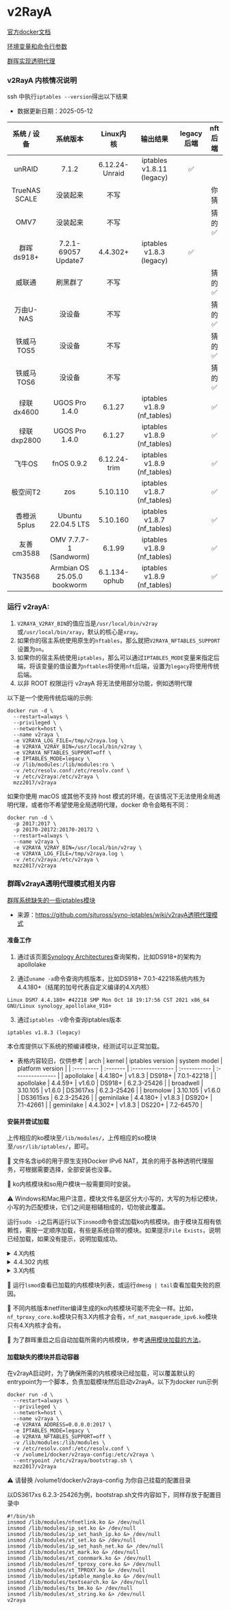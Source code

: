 # v2RayA
[官方docker文档](https://v2raya.org/docs/prologue/installation/docker/)

[环境变量和命令行参数](https://v2raya.org/docs/manual/variable-argument)

[群晖实现透明代理](https://v2raya.org/docs/advanced-application/synology-transparent-proxy)

### v2RayA 内核情况说明
ssh 中执行```iptables --version```得出以下结果
- 数据更新日期：2025-05-12

| 系统 / 设备 | 系统版本 | Linux内核 |  输出结果 | legacy 后端 | nft 后端 | 
| :----: | :----: | :----: | :----: | :----: | :----: |
| unRAID | 7.1.2 | 6.12.24-Unraid | iptables v1.8.11 (legacy) | ✅ |  | 
| TrueNAS SCALE | 没装起来  | 不写  |   |   | 你猜 | 
| OMV7 | 没装起来  | 不写  |  |   | 猜的✅ | 
| 群晖ds918+ | 7.2.1-69057 Update7 | 4.4.302+ | iptables v1.8.3 (legacy) | ✅ |  | 
| 威联通 | 刷黑群了  | 不写  |  |   | 猜的✅ | 
| 万由U-NAS | 没设备  | 不写  |  |   | 猜的✅ | 
| 铁威马TOS5 | 没设备  | 不写  |  |   | 猜的✅ | 
| 铁威马TOS6 | 没设备  | 不写  |  |   | 猜的✅ | 
| 绿联dx4600 | UGOS Pro 1.4.0 | 6.1.27 | iptables v1.8.9 (nf_tables) |  | ✅ | 
| 绿联dxp2800 | UGOS Pro 1.4.0 | 6.1.27 | iptables v1.8.9 (nf_tables) |  | ✅ | 
| 飞牛OS | fnOS 0.9.2 | 6.12.24-trim  | iptables v1.8.9 (nf_tables) |  | ✅ | 
| 极空间T2 | zos | 5.10.110 | iptables v1.8.7 (nf_tables) |  | ✅ | 
| 香橙派5plus | Ubuntu 22.04.5 LTS | 5.10.160 | iptables v1.8.7 (nf_tables) |  | ✅ | 
| 友善cm3588 | OMV 7.7.7-1 (Sandworm) | 6.1.99 | iptables v1.8.9 (nf_tables) |  | ✅ | 
| TN3568 | Armbian OS 25.05.0 bookworm | 6.1.134-ophub | iptables v1.8.9 (nf_tables) |  | ✅ | 

### 运行 v2rayA:
1. ```V2RAYA_V2RAY_BIN```的值应当是```/usr/local/bin/v2ray```或```/usr/local/bin/xray```，默认的核心是```xray```。
2. 如果你的宿主系统使用原生的```nftables```，那么就把```V2RAYA_NFTABLES_SUPPORT```设置为```on```。
3. 如果你的宿主系统使用```iptables```，那么可以通过```IPTABLES_MODE```变量来指定后端，将该变量的值设置为```nftables```将使用```nft```后端，设置为```legacy```将使用传统后端。
4. 以非 ROOT 权限运行 v2rayA 将无法使用部分功能，例如透明代理

以下是一个使用传统后端的示例:
```
docker run -d \
  --restart=always \
  --privileged \
  --network=host \
  --name v2raya \
  -e V2RAYA_LOG_FILE=/tmp/v2raya.log \
  -e V2RAYA_V2RAY_BIN=/usr/local/bin/v2ray \
  -e V2RAYA_NFTABLES_SUPPORT=off \
  -e IPTABLES_MODE=legacy \
  -v /lib/modules:/lib/modules:ro \
  -v /etc/resolv.conf:/etc/resolv.conf \
  -v /etc/v2raya:/etc/v2raya \
  mzz2017/v2raya
```
如果你使用 macOS 或其他不支持 host 模式的环境，在该情况下无法使用全局透明代理，或者你不希望使用全局透明代理，docker 命令会略有不同：
```
docker run -d \
  -p 2017:2017 \
  -p 20170-20172:20170-20172 \
  --restart=always \
  --name v2raya \
  -e V2RAYA_V2RAY_BIN=/usr/local/bin/v2ray \
  -e V2RAYA_LOG_FILE=/tmp/v2raya.log \
  -v /etc/v2raya:/etc/v2raya \
  mzz2017/v2raya
```

### 群晖v2rayA透明代理模式相关内容
[群晖系统缺失的一些iptables模块](https://github.com/sjtuross/syno-iptables)

- 来源：https://github.com/sjtuross/syno-iptables/wiki/v2rayA透明代理模式
  
#### 准备工作
1. 通过该页面[Synology Architectures](https://github.com/SynoCommunity/spksrc/wiki/Synology-and-SynoCommunity-Package-Architectures)查询架构，比如DS918+的架构为apollolake

2. 通过`uname -a`命令查询内核版本，比如DS918+ 7.0.1-42218系统内核为4.4.180+（结尾的加号代表自定义编译的4.X内核）

```text
Linux DSM7 4.4.180+ #42218 SMP Mon Oct 18 19:17:56 CST 2021 x86_64 GNU/Linux synology_apollolake_918+
```

3. 通过`iptables -V`命令查询iptables版本

```text
iptables v1.8.3 (legacy)
```

本仓库提供以下系统的预编译模块，经测试可以正常加载。
- 表格内容较旧，仅供参考
| arch       | kernel   | iptables version | system model | platform version |
| :--------- | :------- | :--------------- | :----------- | :--------------- |
| apollolake | 4.4.180+ | v1.8.3           | DS918+       | 7.0.1-42218      |
| apollolake | 4.4.59+  | v1.6.0           | DS918+       | 6.2.3-25426      |
| broadwell  | 3.10.105 | v1.6.0           | DS3617xs     | 6.2.3-25426      |
| bromolow   | 3.10.105 | v1.6.0           | DS3615xs     | 6.2.3-25426      |
| geminilake | 4.4.180+ | v1.8.3           | DS920+       | 7.1-42661        |
| geminilake | 4.4.302+ | v1.8.3           | DS220+       | 7.2-64570        |

#### 安装并尝试加载

上传相应的ko模块至`/lib/modules/`，上传相应的so模块至`/usr/lib/iptables/`，即可。

📝 文件名含ip6的用于原生支持Docker IPv6 NAT，其余的用于各种透明代理服务，可根据需要选择，全部安装也没事。

📝 ko内核模块和so用户模块一般需要同时安装。

⚠️ Windows和Mac用户注意，模块文件名是区分大小写的，大写的为标记模块，小写的为匹配模块，它们之间是相辅相成的，切勿彼此覆盖。

运行`sudo -i`之后再运行以下`insmod`命令尝试加载ko内核模块。由于模块互相有依赖性，需按一定顺序加载，有些是系统自带的模块。如果提示`File Exists`，说明已经加载，如果没有提示，说明加载成功。

<details>
<summary>4.X内核</summary>

```bash
insmod /lib/modules/nfnetlink.ko
insmod /lib/modules/ip_set.ko
insmod /lib/modules/ip_set_hash_ip.ko
insmod /lib/modules/xt_set.ko
insmod /lib/modules/ip_set_hash_net.ko
insmod /lib/modules/xt_mark.ko
insmod /lib/modules/xt_connmark.ko
insmod /lib/modules/xt_comment.ko
insmod /lib/modules/xt_TPROXY.ko
insmod /lib/modules/xt_socket.ko
insmod /lib/modules/iptable_mangle.ko
insmod /lib/modules/textsearch.ko
insmod /lib/modules/ts_bm.ko
insmod /lib/modules/xt_string.ko
```

```bash
insmod /lib/modules/nf_nat_ipv6.ko
insmod /lib/modules/nf_nat_masquerade_ipv6.ko
insmod /lib/modules/ip6t_MASQUERADE.ko
insmod /lib/modules/ip6table_nat.ko
insmod /lib/modules/ip6table_raw.ko
insmod /lib/modules/ip6table_mangle.ko
```

</details>
<details>
<summary>4.4.302 内核</summary>

```bash
insmod /lib/modules/nfnetlink.ko &> /dev/null
insmod /lib/modules/ip_set.ko &> /dev/null
insmod /lib/modules/ip_set_hash_ip.ko &> /dev/null
insmod /lib/modules/xt_set.ko &> /dev/null
insmod /lib/modules/ip_set_hash_net.ko &> /dev/null
insmod /lib/modules/xt_mark.ko &> /dev/null
insmod /lib/modules/xt_connmark.ko &> /dev/null
insmod /lib/modules/xt_comment.ko &> /dev/null

insmod /lib/modules/nf_conntrack_ipv6.ko &> /dev/null
insmod /lib/modules/nf_defrag_ipv6.ko &> /dev/null

insmod /lib/modules/xt_TPROXY.ko &> /dev/null
insmod /lib/modules/xt_socket.ko &> /dev/null
insmod /lib/modules/iptable_mangle.ko &> /dev/null
insmod /lib/modules/textsearch.ko &> /dev/null
insmod /lib/modules/ts_bm.ko &> /dev/null
insmod /lib/modules/xt_string.ko &> /dev/null

insmod /lib/modules/ip6_tables.ko &> /dev/null
insmod /lib/modules/nf_nat.ko &> /dev/null
insmod /lib/modules/nf_nat_ipv6.ko &> /dev/null
insmod /lib/modules/nf_nat_masquerade_ipv6.ko &> /dev/null
insmod /lib/modules/ip6t_MASQUERADE.ko &> /dev/null
insmod /lib/modules/ip6table_nat.ko &> /dev/null
insmod /lib/modules/ip6table_raw.ko &> /dev/null
insmod /lib/modules/ip6table_mangle.ko &> /dev/null
```
</details>

<details>
<summary>3.X内核</summary>

```bash
insmod /lib/modules/nfnetlink.ko
insmod /lib/modules/ip_set.ko
insmod /lib/modules/ip_set_hash_ip.ko
insmod /lib/modules/xt_set.ko
insmod /lib/modules/ip_set_hash_net.ko
insmod /lib/modules/xt_mark.ko
insmod /lib/modules/xt_connmark.ko
insmod /lib/modules/xt_comment.ko
insmod /lib/modules/nf_tproxy_core.ko
insmod /lib/modules/xt_TPROXY.ko
insmod /lib/modules/xt_socket.ko
insmod /lib/modules/iptable_mangle.ko
insmod /lib/modules/textsearch.ko
insmod /lib/modules/ts_bm.ko
insmod /lib/modules/xt_string.ko
```

```bash
insmod /lib/modules/nf_nat_ipv6.ko
insmod /lib/modules/ip6t_MASQUERADE.ko
insmod /lib/modules/ip6table_nat.ko
insmod /lib/modules/ip6table_raw.ko
insmod /lib/modules/ip6table_mangle.ko
```

</details>

📝 运行`lsmod`查看已加载的内核模块列表，或运行`dmesg | tail`查看加载失败的原因。

📝 不同内核版本netfilter编译生成的ko内核模块可能不完全一样。比如，`nf_tproxy_core.ko`模块只有3.X内核才会有，`nf_nat_masquerade_ipv6.ko`模块只有4.X内核才会有。

📝 为了群晖重启之后自动加载所需的内核模块，参考[通用模块加载的方法](https://github.com/sjtuross/syno-iptables/wiki/通用模块加载的方法)。

#### 加载缺失的模块并启动容器
在v2rayA启动时，为了确保所需的内核模块已经加载，可以覆盖默认的entrypoint为一个脚本，负责加载模块然后启动v2rayA，以下为docker run示例
```
docker run -d \
  --restart=always \
  --privileged \
  --network=host \
  --name v2raya \
  -e V2RAYA_ADDRESS=0.0.0.0:2017 \
  -e IPTABLES_MODE=legacy \
  -e V2RAYA_NFTABLES_SUPPORT=off \
  -v /lib/modules:/lib/modules \
  -v /etc/resolv.conf:/etc/resolv.conf \
  -v /volume1/docker/v2raya-config:/etc/v2raya \
  --entrypoint /etc/v2raya/bootstrap.sh \
  mzz2017/v2raya
```
⚠️ 请替换 /volume1/docker/v2raya-config 为你自己挂载的配置目录

以DS3617xs 6.2.3-25426为例，bootstrap.sh文件内容如下，同样存放于配置目录中
```
#!/bin/sh
insmod /lib/modules/nfnetlink.ko &> /dev/null
insmod /lib/modules/ip_set.ko &> /dev/null
insmod /lib/modules/ip_set_hash_ip.ko &> /dev/null
insmod /lib/modules/xt_set.ko &> /dev/null
insmod /lib/modules/ip_set_hash_net.ko &> /dev/null
insmod /lib/modules/xt_mark.ko &> /dev/null
insmod /lib/modules/xt_connmark.ko &> /dev/null
insmod /lib/modules/nf_tproxy_core.ko &> /dev/null
insmod /lib/modules/xt_TPROXY.ko &> /dev/null
insmod /lib/modules/iptable_mangle.ko &> /dev/null
insmod /lib/modules/textsearch.ko &> /dev/null
insmod /lib/modules/ts_bm.ko &> /dev/null
insmod /lib/modules/xt_string.ko &> /dev/null
v2raya
```
